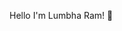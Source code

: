 Hello I'm Lumbha Ram! 👋

<!--
**erlumbharam/erlumbharam** is a ✨ _special_ ✨ repository because its `README.md` (this file) appears on your GitHub profile.

Here are some ideas to get you started:

- 🔭 I’m currently working on http://courserasolutions.info
- 🌱 I’m currently learning Machine Learning, Python
- 👯 I’m looking to collaborate on Youtube
- 🤔 I’m looking for help with AWS
- 💬 Ask me about Cousera and Nptel Problems
- 📫 How to reach me: Twitter- @Git4me
- 😄 Pronouns: He/His
- ⚡ Fun fact: I am Learner.
-->
